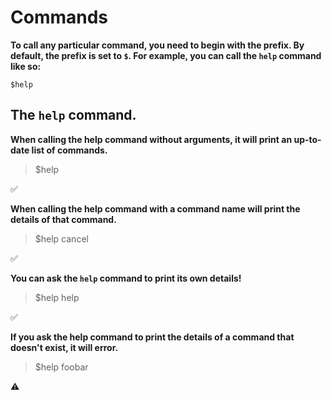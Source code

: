 # Commands

**To call any particular command, you need to begin with the prefix. By default, the prefix is set to `$`. For example, you can call the `help` command like so:**
```
$help
```

## The `help` command.

**When calling the help command without arguments, it will print an up-to-date list of commands.**

> $help

✅

**When calling the help command with a command name will print the details of that command.**

> $help cancel

✅

**You can ask the `help` command to print its own details!**

> $help help

✅

**If you ask the help command to print the details of a command that doesn't exist, it will error.**

> $help foobar

⚠️


